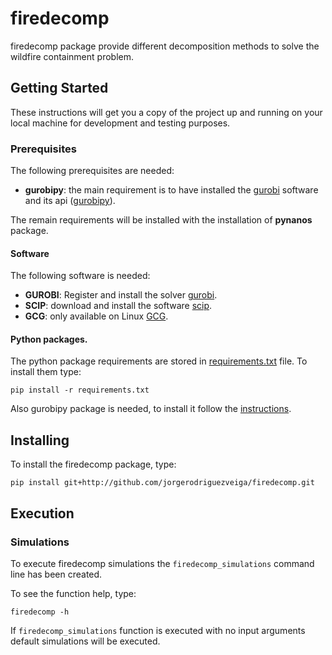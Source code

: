 # firedecomp

firedecomp package provide different decomposition methods to solve the wildfire containment problem.

## Getting Started

These instructions will get you a copy of the project up and running on your local machine for development and testing purposes.

### Prerequisites

The following prerequisites are needed:
+ **gurobipy**: the main requirement is to have installed the [gurobi](http://www.gurobi.com/registration/general-reg) software and its api ([gurobipy](http://www.gurobi.com/documentation/)).

The remain requirements will be installed with the installation of **pynanos** package.

#### Software

The following software is needed:

+ **GUROBI**: Register and install the solver [gurobi](http://www.gurobi.com/registration/general-reg).
+ **SCIP**: download and install the software [scip](https://scip.zib.de/index.php#download).
+ **GCG**: only available on Linux [GCG](http://gcg.or.rwth-aachen.de/doc/INSTALL.html).

#### Python packages.

The python package requirements are stored in [requirements.txt](requirements.txt) file. To install them type:
```
pip install -r requirements.txt
```

Also gurobipy package is needed, to install it follow the [instructions](http://www.gurobi.com/documentation/7.5/quickstart_mac/the_gurobi_python_interfac.html).

## Installing

To install the firedecomp package, type:
```
pip install git+http://github.com/jorgerodriguezveiga/firedecomp.git
```

## Execution

### Simulations

To execute firedecomp simulations the ``firedecomp_simulations`` command line has been created.

To see the function help, type:
```
firedecomp -h
```

If ``firedecomp_simulations`` function is executed with no input arguments default simulations will be executed.

